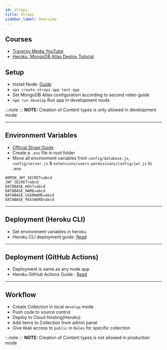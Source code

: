 ```yaml
---
id: strapi
title: Strapi
sidebar_label: Overview
---
```


## Courses

- [Traversy Media YouTube](https://www.youtube.com/watch?v=6FnwAbd2SDY)
- [Heroku, MongoDB Atlas Deploy Tutorial](https://www.youtube.com/watch?v=0PLoSxnxdVA)

## Setup

- Install Node: [Guide](../../languages/node/node)
- `npx create-strapi-app test-app`
- Set MongoDB Atlas configuration according to second video guide
- `npm run develop` Run app in development mode

:::note
:::
**NOTE:** Creation of Content types is only allowed in development mode

---

## Environment Variables

- [Official Strapi Guide](https://strapi.io/documentation/developer-docs/latest/concepts/configurations.html#environments)
- Create a `.env` file in root folder
- Move all environment variables from `config/database.js`, `config/server.js` & `extensions/users-permissions/config/jwt.js` to .env

```text title=.env
ADMIN_JWT_SECRET=abcd
JWT_SECRET=abcd
DATABASE_HOST=abcd
DATABASE_NAME=abcd
DATABASE_USERNAME=abcd
DATABASE_PASSWORD=abcd
```

---

## Deployment (Heroku CLI)

- Set environment variables in heroku
- Heroku CLI deployment guide: [Read](../../deployment/heroku#cli)

---

## Deployment (GitHub Actions)

- Deployment is same as any node app
- Heroku GitHub Actions Guide : [Read](../../deployment/heroku#github-actions-ci-cd)

---

## Workflow

- Create Collection in local `develop` mode
- Push code to source control
- Deploy to Cloud Hosting(Heroku)
- Add items to Collection from admin panel
- Give `READ` access to `public` in `Roles` for specific collection

:::note
:::
**NOTE:** Creation of Content types is not allowed in production mode
